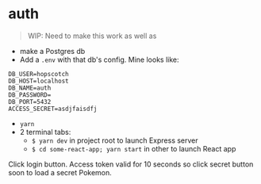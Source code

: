 # auth

> WIP: Need to make this work as well as 

- make a Postgres db
- Add a `.env` with that db's config. Mine looks like:
```
DB_USER=hopscotch
DB_HOST=localhost
DB_NAME=auth
DB_PASSWORD=
DB_PORT=5432
ACCESS_SECRET=asdjfaisdfj
```
- `yarn`
- 2 terminal tabs:
  - `$ yarn dev` in project root to launch Express server
  - `$ cd some-react-app; yarn start` in other to launch React app

Click login button. Access token valid for 10 seconds so click secret button soon to load a secret Pokemon.